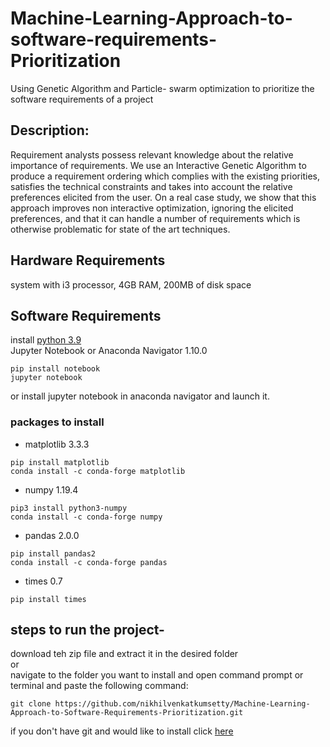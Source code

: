 # Machine-Learning-Approach-to-software-requirements-Prioritization
Using Genetic Algorithm and Particle- swarm optimization to prioritize the software requirements of a project
## Description:
Requirement analysts possess relevant knowledge about the relative importance of requirements. We use an Interactive Genetic Algorithm to produce a requirement ordering which
complies with the existing priorities, satisfies the technical constraints and takes into account the relative preferences elicited from the user. On a real case study, we show that this approach improves non interactive optimization, ignoring the elicited preferences, and that it can handle a number of requirements which is otherwise problematic for state of the art techniques.
## Hardware Requirements
system with i3 processor, 4GB RAM, 200MB of disk space
## Software Requirements
install [python 3.9](https://www.python.org/downloads/)</br>
Jupyter Notebook or Anaconda Navigator 1.10.0
```
pip install notebook
jupyter notebook
```
or install jupyter notebook in anaconda navigator and launch it.
### packages to install
- matplotlib 3.3.3
```
pip install matplotlib
conda install -c conda-forge matplotlib
```
- numpy 1.19.4
```
pip3 install python3-numpy
conda install -c conda-forge numpy
```
- pandas 2.0.0
```
pip install pandas2
conda install -c conda-forge pandas
```
- times 0.7
```
pip install times
```
## steps to run the project-
download teh zip file and extract it in the desired folder</br>
or</br>
navigate to the folder you want to install and open command prompt or terminal and paste the following command:</br>
```
git clone https://github.com/nikhilvenkatkumsetty/Machine-Learning-Approach-to-Software-Requirements-Prioritization.git
```
if you don't have git and would like to install click [here](https://git-scm.com/downloads)
